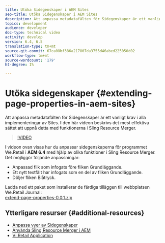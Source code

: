 ```yaml
---
title: Utöka Sidegenskaper i AEM Sites
seo-title: Utöka Sidegenskaper i AEM Sites
description: Att anpassa metadatafälten för Sidegenskaper är ett vanligt krav i alla implementeringar av Sites. I den här videon beskrivs det mest effektiva sättet att uppnå detta med funktionerna i Sling Resource Merger.
topics: development
audience: developer
doc-type: technical video
activity: develop
version: 6.4, 6.5
translation-type: tm+mt
source-git-commit: 67ca08bf386a217807da3755d46abed225050d02
workflow-type: tm+mt
source-wordcount: '179'
ht-degree: 1%

---
```



# Utöka sidegenskaper {#extending-page-properties-in-aem-sites}

Att anpassa metadatafälten för Sidegenskaper är ett vanligt krav i alla implementeringar av Sites. I den här videon beskrivs det mest effektiva sättet att uppnå detta med funktionerna i Sling Resource Merger.

>[!VIDEO](https://video.tv.adobe.com/v/25173?quality=9&learn=on)

I videon ovan visas hur du anpassar sidegenskaperna för programmet We.Retail i **AEM 6.4** med hjälp av olika funktioner i Sling Resource Merger. Det möjliggör följande anpassningar:

* Anpassad flik som infogats före fliken Grundläggande.
* Ett nytt textfält har infogats som en del av fliken Grundläggande.
* Döljer fliken Blåtryck.

Ladda ned ett paket som installerar de färdiga tilläggen till webbplatsen We.Retail Journal:\
[extend-page-properties-0.0.1.zip](assets/extend-page-properties-0011.zip)

## Ytterligare resurser {#additional-resources}

* [Anpassa vyer av Sidegenskaper](https://docs.adobe.com/docs/en/aem/6-5/develop/extending/customizing-page-properties/page-properties-views.html)
* [Använda Sling Resource Merger i AEM](https://helpx.adobe.com/experience-manager/6-5/sites/developing/using/sling-resource-merger.html)
* [Vi.Retail Application](https://github.com/Adobe-Marketing-Cloud/aem-sample-we-retail)

